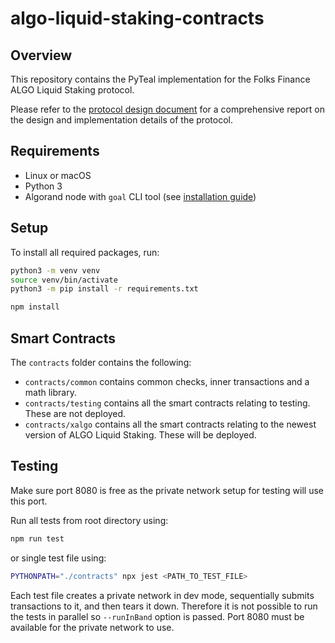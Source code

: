 # algo-liquid-staking-contracts

## Overview

This repository contains the PyTeal implementation for the Folks Finance ALGO Liquid Staking protocol.

Please refer to the [protocol design document](https://docs.google.com/document/d/1fQYGz5NOJO1UWUzyLxPmpCF3dQf7ePeGnT9oXPaS8p0/edit?usp=sharing) for a comprehensive report on the design and implementation details of the protocol.

## Requirements

- Linux or macOS
- Python 3
- Algorand node with `goal` CLI tool (see [installation guide](https://developer.algorand.org/docs/run-a-node/setup/install/))

## Setup

To install all required packages, run:

```bash
python3 -m venv venv
source venv/bin/activate
python3 -m pip install -r requirements.txt
```

```bash
npm install
```

## Smart Contracts

The `contracts` folder contains the following:

- `contracts/common` contains common checks, inner transactions and a math library.
- `contracts/testing` contains all the smart contracts relating to testing. These are not deployed.
- `contracts/xalgo` contains all the smart contracts relating to the newest version of ALGO Liquid Staking. These will be deployed.

## Testing

Make sure port 8080 is free as the private network setup for testing will use this port.

Run all tests from root directory using:

```bash
npm run test
```

or single test file using:

```bash
PYTHONPATH="./contracts" npx jest <PATH_TO_TEST_FILE>
```

Each test file creates a private network in dev mode, sequentially submits transactions to it, and then tears it down. Therefore it is not possible to run the tests in parallel so `--runInBand` option is passed. Port 8080 must be available for the private network to use.
